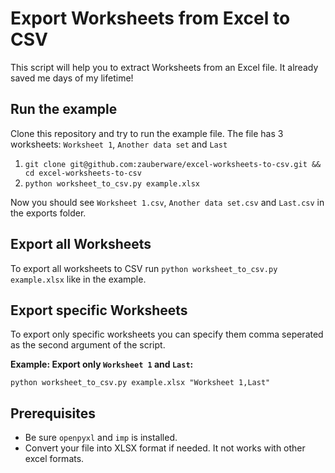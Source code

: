 # Export Worksheets from Excel to CSV

This script will help you to extract Worksheets from an Excel file. It already saved me days of my lifetime!

## Run the example

Clone this repository and try to run the example file. The file has 3 worksheets: `Worksheet 1`, `Another data set` and `Last`
 
1. `git clone git@github.com:zauberware/excel-worksheets-to-csv.git && cd excel-worksheets-to-csv`
2. `python worksheet_to_csv.py example.xlsx`

Now you should see `Worksheet 1.csv`, `Another data set.csv` and `Last.csv` in the exports folder.


## Export all Worksheets

To export all worksheets to CSV run `python worksheet_to_csv.py example.xlsx` like in the example.


## Export specific Worksheets

To export only specific worksheets you can specify them comma seperated as the second argument of the script.

**Example: Export only `Worksheet 1` and `Last`:**

`python worksheet_to_csv.py example.xlsx "Worksheet 1,Last"`


## Prerequisites

* Be sure `openpyxl` and `imp` is installed.
* Convert your file into XLSX format if needed. It not works with other excel formats.
